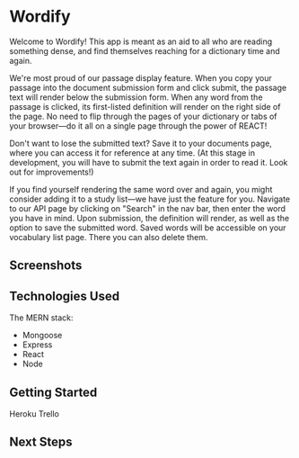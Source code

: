 # Wordify

Welcome to Wordify! This app is meant as an aid to all who are reading something dense, and find themselves reaching for a dictionary time and again.

We're most proud of our passage display feature. When you copy your passage into the document submission form and click submit, the passage text will render below the submission form. When any word from the passage is clicked, its first-listed definition will render on the right side of the page. No need to flip through the pages of your dictionary or tabs of your browser—do it all on a single page through the power of REACT!

Don't want to lose the submitted text? Save it to your documents page, where you can access it for reference at any time. (At this stage in development, you will have to submit the text again in order to read it. Look out for improvements!)

If you find yourself rendering the same word over and again, you might consider adding it to a study list—we have just the feature for you. Navigate to our API page by clicking on "Search" in the nav bar, then enter the word you have in mind. Upon submission, the definition will render, as well as the option to save the submitted word. Saved words will be accessible on your vocabulary list page. There you can also delete them.

## Screenshots

## Technologies Used

The MERN stack:
- Mongoose
- Express
- React
- Node

## Getting Started
Heroku
Trello


## Next Steps